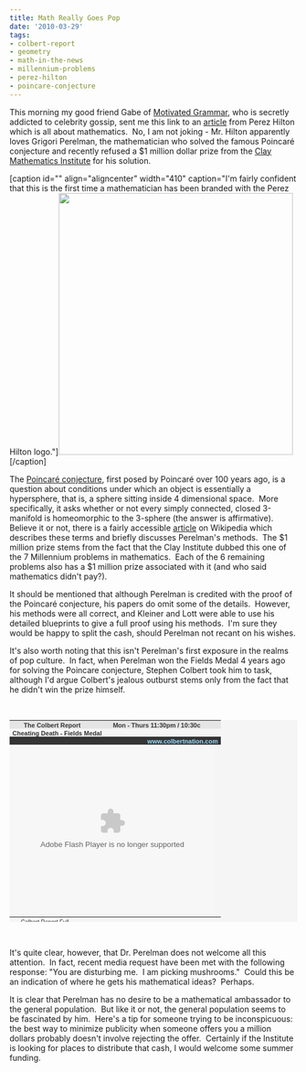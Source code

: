 ```yaml
---
title: Math Really Goes Pop
date: '2010-03-29'
tags:
- colbert-report
- geometry
- math-in-the-news
- millennium-problems
- perez-hilton
- poincare-conjecture
---
```


<p>This morning my good friend Gabe of <a href="http://motivatedgrammar.wordpress.com/">Motivated Grammar</a>, who is secretly addicted to celebrity gossip, sent me this link to an <a href="http://perezhilton.com/2010-03-25-man-refuses-prize-after-solving-worlds-most-complicated-math-problem">article</a> from Perez Hilton which is all about mathematics.  No, I am not joking - Mr. Hilton apparently loves Grigori Perelman, the mathematician who solved the famous Poincaré conjecture and recently refused a $1 million dollar prize from the <a href="http://www.claymath.org/">Clay Mathematics Institute</a> for his solution.</p>
<p>[caption id="" align="aligncenter" width="410" caption="I&#39;m fairly confident that this is the first time a mathematician has been branded with the Perez Hilton logo."]<img src="http://img.perezhilton.com/images/2010/03/ap07123109646jb__oPt.jpg" alt="" width="410" height="458" />[/caption]</p>
<p>The <a href="http://en.wikipedia.org/wiki/Poincar%C3%A9_conjecture">Poincaré conjecture</a>, first posed by Poincaré over 100 years ago, is a question about conditions under which an object is essentially a hypersphere, that is, a sphere sitting inside 4 dimensional space.  More specifically, it asks whether or not every simply connected, closed 3-manifold is homeomorphic to the 3-sphere (the answer is affirmative).  Believe it or not, there is a fairly accessible <a href="http://en.wikipedia.org/wiki/Solution_of_the_Poincar%C3%A9_conjecture">article</a> on Wikipedia which describes these terms and briefly discusses Perelman's methods.  The $1 million prize stems from the fact that the Clay Institute dubbed this one of the 7 Millennium problems in mathematics.  Each of the 6 remaining problems also has a $1 million prize associated with it (and who said mathematics didn't pay?).</p>
<p>It should be mentioned that although Perelman is credited with the proof of the Poincaré conjecture, his papers do omit some of the details.  However, his methods were all correct, and Kleiner and Lott were able to use his detailed blueprints to give a full proof using his methods.  I'm sure they would be happy to split the cash, should Perelman not recant on his wishes.</p>
<p>It's also worth noting that this isn't Perelman's first exposure in the realms of pop culture.  In fact, when Perelman won the Fields Medal 4 years ago for solving the Poincare conjecture, Stephen Colbert took him to task, although I'd argue Colbert's jealous outburst stems only from the fact that he didn't win the prize himself.</p>
<p><br class="spacer_" /></p>
</p>
<p><center></p>
<table style="font-family: arial; font-style: normal; font-variant: normal; font-weight: normal; font-size: 11px; line-height: normal; font-size-adjust: none; font-stretch: normal; color: #333333; background-color: #f5f5f5; height: 353px;" cellspacing="0" cellpadding="0" width="360">
<tbody>
<tr style="background-color: #e5e5e5; text-align: center;" valign="middle">
<td style="padding: 2px 1px 0px 5px;"><a style="color: #333; text-decoration: none; font-weight: bold;" href="http://www.colbertnation.com" target="_blank">The Colbert Report</a></td>
<td style="padding: 2px 5px 0px; font-weight: bold;">Mon - Thurs 11:30pm / 10:30c</td>
</tr>
<tr style="height: 14px;" valign="middle">
<td style="padding: 2px 1px 0px 5px;" colspan="2"><a style="color: #333; text-decoration: none; font-weight: bold;" href="http://www.colbertnation.com/the-colbert-report-videos/73352/august-22-2006/cheating-death---fields-medal" target="_blank">Cheating Death - Fields Medal</a></td>
</tr>
<tr style="height: 14px; background-color: #353535;" valign="middle">
<td style="padding: 2px 5px 0px; overflow: hidden; width: 360px; text-align: right;" colspan="2"><a style="color: #96deff; text-decoration: none; font-weight: bold;" href="http://www.colbertnation.com/" target="_blank">www.colbertnation.com</a></td>
</tr>
<tr valign="middle">
<td style="padding: 0px; text-align: center;" colspan="2">
<object style="display: block;" classid="clsid:d27cdb6e-ae6d-11cf-96b8-444553540000" width="360" height="301" codebase="http://download.macromedia.com/pub/shockwave/cabs/flash/swflash.cab#version=6,0,40,0"><param name="bgcolor" value="#000000" /><param name="flashvars" value="autoPlay=false" /><param name="src" value="http://media.mtvnservices.com/mgid:cms:item:comedycentral.com:73352" /><param name="wmode" value="window" /><param name="allowfullscreen" value="true" /><embed style="display: block;" type="application/x-shockwave-flash" width="360" height="301" src="http://media.mtvnservices.com/mgid:cms:item:comedycentral.com:73352" allowfullscreen="true" wmode="window" flashvars="autoPlay=false" bgcolor="#000000"></embed></object>
</td>
</tr>
<tr style="height: 18px;" valign="middle">
<td style="padding: 0px;" colspan="2">
<table style="margin: 0px; text-align: center; height: 100%;" cellspacing="0" cellpadding="0" width="100%">
<tbody>
<tr valign="middle">
<td style="padding: 3px; width: 33%;"><a style="font: 10px arial; color: #333; text-decoration: none;" href="http://www.colbertnation.com/full-episodes" target="_blank">Colbert Report Full Episodes</a></td>
<td style="padding: 3px; width: 33%;"><a style="font: 10px arial; color: #333; text-decoration: none;" href="http://www.indecisionforever.com" target="_blank">Political Humor</a></td>
<td style="padding: 3px; width: 33%;"><a style="font: 10px arial; color: #333; text-decoration: none;" href="http://www.colbertnation.com/video/tag/health" target="_blank">Health Care Reform</a></td>
</tr>
</tbody>
</table>
</td>
</tr>
</tbody>
</table>
<p></center></p>
<p><br class="spacer_" /></p>
<p>It's quite clear, however, that Dr. Perelman does not welcome all this attention.  In fact, recent media request have been met with the following response: "You are disturbing me.  I am picking mushrooms."  Could this be an indication of where he gets his mathematical ideas?  Perhaps.</p>
<p>It is clear that Perelman has no desire to be a mathematical ambassador to the general population.  But like it or not, the general population seems to be fascinated by him.  Here's a tip for someone trying to be inconspicuous: the best way to minimize publicity when someone offers you a million dollars probably doesn't involve rejecting the offer.  Certainly if the Institute is looking for places to distribute that cash, I would welcome some summer funding.</p>

